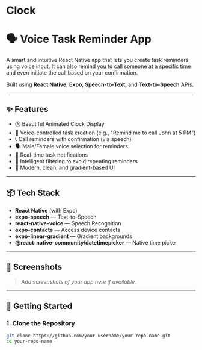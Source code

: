 # Clock

# 🗣️ Voice Task Reminder App

A smart and intuitive React Native app that lets you create task reminders using voice input. It can also remind you to call someone at a specific time and even initiate the call based on your confirmation.

Built using **React Native**, **Expo**, **Speech-to-Text**, and **Text-to-Speech** APIs.

---

## ✨ Features

- 🕒 Beautiful Animated Clock Display
- 🎤 Voice-controlled task creation (e.g., "Remind me to call John at 5 PM")
- 📞 Call reminders with confirmation (via speech)
- 🗣️ Male/Female voice selection for reminders
- 🔔 Real-time task notifications
- 🧠 Intelligent filtering to avoid repeating reminders
- 🎨 Modern, clean, and gradient-based UI

---

## 📦 Tech Stack

- **React Native** (with Expo)
- **expo-speech** — Text-to-Speech
- **react-native-voice** — Speech Recognition
- **expo-contacts** — Access device contacts
- **expo-linear-gradient** — Gradient backgrounds
- **@react-native-community/datetimepicker** — Native time picker

---

## 📸 Screenshots

> _Add screenshots of your app here if available._

---

## 🚀 Getting Started

### 1. Clone the Repository

```bash
git clone https://github.com/your-username/your-repo-name.git
cd your-repo-name
